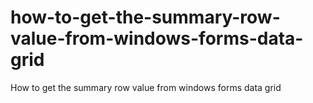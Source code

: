 # how-to-get-the-summary-row-value-from-windows-forms-data-grid
How to get the summary row value from windows forms data grid
